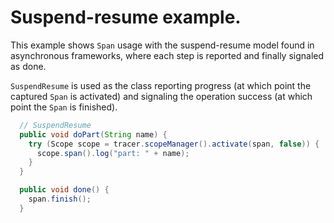 # Suspend-resume example.

This example shows `Span` usage with the suspend-resume model found in asynchronous frameworks, where each step is reported and finally signaled as done. 

`SuspendResume` is used as the class reporting progress (at which point the captured `Span` is activated)  and signaling the operation success (at which point the `Span` is finished).

```java
  // SuspendResume
  public void doPart(String name) {
    try (Scope scope = tracer.scopeManager().activate(span, false)) {
      scope.span().log("part: " + name);
    }
  }

  public void done() {
    span.finish();
  }
```
